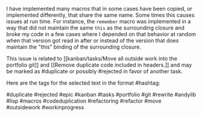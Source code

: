 I have implemented many macros that in some cases have been copied, or implemented differently, that share the same name. Some times this causes issues at run time. For instance, the `remember` macro was implemented in a way that did not maintain the same `this` as the surrounding closure and broke my code in a few cases where I depended on that behavior at random when that version got read in after or instead of the version that does maintain the "this" binding of the surrounding closure.

This issue is related to [[kanban/tasks/Move all outside work into the portfolio git]] and [[Remove duplicate code included in headers.]] and may be marked as #duplicate or possibly #rejected in favor of another task.



Here are the tags for the selected text in the format #hashtag:

#duplicate
#rejected
#epic
#kanban
#tasks
#portfolio
#git
#rewrite
#andylib
#lisp
#macros
#codeduplication
#refactoring
#refactor
#move
#outsidework
#workinprogress
